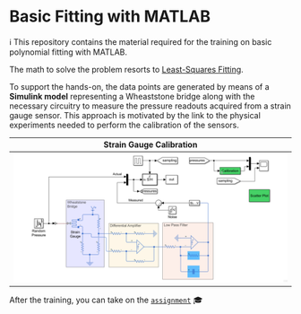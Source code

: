 Basic Fitting with MATLAB
=========================

ℹ This repository contains the material required for the training on basic polynomial fitting with MATLAB.

The math to solve the problem resorts to [Least-Squares Fitting][1]. 

To support the hands-on, the data points are generated by means of a **Simulink model** representing a Wheaststone bridge along with the necessary circuitry to measure the pressure readouts acquired from a strain gauge sensor. This approach is motivated by the link to the physical experiments needed to perform the calibration of the sensors.

| Strain Gauge Calibration |
| :---: |
| ![model][2] |

After the training, you can take on the [`assignment`][3] 🎓

[1]: https://it.mathworks.com/help/curvefit/least-squares-fitting.html
[2]: ./assets/model.png
[3]: https://github.com/pattacini/training-matlab-basic-fitting/tree/assignment